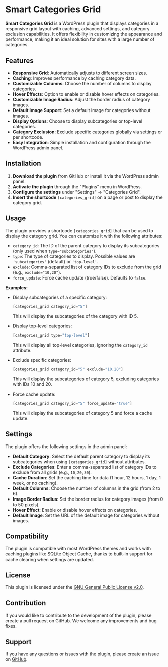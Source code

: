 # Smart Categories Grid

**Smart Categories Grid** is a WordPress plugin that displays categories in a responsive grid layout with caching, advanced settings, and category exclusion capabilities. It offers flexibility in customizing the appearance and performance, making it an ideal solution for sites with a large number of categories.

## Features

- **Responsive Grid**: Automatically adjusts to different screen sizes.
- **Caching**: Improves performance by caching category data.
- **Customizable Columns**: Choose the number of columns to display categories.
- **Hover Effects**: Option to enable or disable hover effects on categories.
- **Customizable Image Radius**: Adjust the border radius of category images.
- **Default Image Support**: Set a default image for categories without images.
- **Display Options**: Choose to display subcategories or top-level categories.
- **Category Exclusion**: Exclude specific categories globally via settings or per shortcode.
- **Easy Integration**: Simple installation and configuration through the WordPress admin panel.

## Installation

1. **Download the plugin** from GitHub or install it via the WordPress admin panel.
2. **Activate the plugin** through the "Plugins" menu in WordPress.
3. **Configure the settings** under "Settings" -> "Categories Grid".
4. **Insert the shortcode** `[categories_grid]` on a page or post to display the category grid.

## Usage

The plugin provides a shortcode `[categories_grid]` that can be used to display the category grid. You can customize it with the following attributes:

- `category_id`: The ID of the parent category to display its subcategories (only used when `type="subcategories"`).
- `type`: The type of categories to display. Possible values are `'subcategories'` (default) or `'top-level'`.
- `exclude`: Comma-separated list of category IDs to exclude from the grid (e.g., `exclude="10,20"`).
- `force_update`: Force cache update (true/false). Defaults to `false`.

**Examples:**

- Display subcategories of a specific category:
  ```php
  [categories_grid category_id="5"]
  ```
  This will display the subcategories of the category with ID 5.

- Display top-level categories:
  ```php
  [categories_grid type="top-level"]
  ```
  This will display all top-level categories, ignoring the `category_id` attribute.

- Exclude specific categories:
  ```php
  [categories_grid category_id="5" exclude="10,20"]
  ```
  This will display the subcategories of category 5, excluding categories with IDs 10 and 20.

- Force cache update:
  ```php
  [categories_grid category_id="5" force_update="true"]
  ```
  This will display the subcategories of category 5 and force a cache update.

## Settings

The plugin offers the following settings in the admin panel:

- **Default Category**: Select the default parent category to display its subcategories when using `[categories_grid]` without attributes.
- **Exclude Categories**: Enter a comma-separated list of category IDs to exclude from all grids (e.g., `10,20,30`).
- **Cache Duration**: Set the caching time for data (1 hour, 12 hours, 1 day, 1 week, or no caching).
- **Default Columns**: Choose the number of columns in the grid (from 2 to 6).
- **Image Border Radius**: Set the border radius for category images (from 0 to 50 pixels).
- **Hover Effect**: Enable or disable hover effects on categories.
- **Default Image**: Set the URL of the default image for categories without images.

## Compatibility

The plugin is compatible with most WordPress themes and works with caching plugins like SQLite Object Cache, thanks to built-in support for cache clearing when settings are updated.

## License

This plugin is licensed under the [GNU General Public License v2.0](https://www.gnu.org/licenses/gpl-2.0.html).

## Contribution

If you would like to contribute to the development of the plugin, please create a pull request on GitHub. We welcome any improvements and bug fixes.

## Support

If you have any questions or issues with the plugin, please create an issue on [GitHub](https://github.com/gemuzkm/smart-categories-grid).